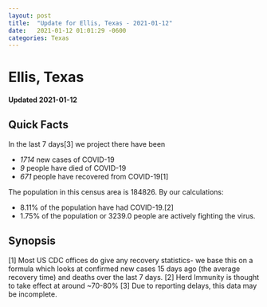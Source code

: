```yaml
---
layout: post
title:  "Update for Ellis, Texas - 2021-01-12"
date:   2021-01-12 01:01:29 -0600
categories: Texas
---
```


# Ellis, Texas
#### Updated 2021-01-12

## Quick Facts

In the last 7 days[3] we project there have been
- *1714* new cases of COVID-19
- *9* people have died of COVID-19
- *671* people have recovered from COVID-19[1]

The population in this census area is 184826. By our calculations:
- 8.11% of the population have had COVID-19.[2]
- 1.75% of the population or 3239.0 people are actively fighting the virus.

## Synopsis




[1] Most US CDC offices do give any recovery statistics- we base this on a formula which looks at confirmed new cases
15 days ago (the average recovery time) and deaths over the last 7 days.
[2] Herd Immunity is thought to take effect at around ~70-80%
[3] Due to reporting delays, this data may be incomplete. 
    